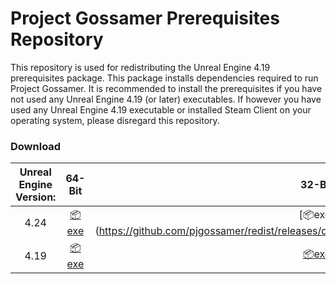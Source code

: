 # Project Gossamer Prerequisites Repository

This repository is used for redistributing the Unreal Engine 4.19 prerequisites package. This package installs dependencies required to run Project Gossamer. It is recommended to install the prerequisites if you have not used any Unreal Engine 4.19 (or later) executables. If however you have used any Unreal Engine 4.19 executable or installed Steam Client on your operating system, please disregard this repository.

### Download

| Unreal Engine Version: | 64-Bit | 32-Bit |
| :---: | :---: | :---: |
| 4.24 | [:package:exe](https://github.com/pjgossamer/redist/releases/download/ue_4.24/UE4PrereqSetup_x64.exe) | [:package:exe] (https://github.com/pjgossamer/redist/releases/download/ue_4.24/UE4PrereqSetup_x86.exe) |
| 4.19 | [:package:exe](https://github.com/pjgossamer/redist/releases/download/ue_4.19/UE4PrereqSetup_x64.exe) | [:package:exe](https://github.com/pjgossamer/redist/releases/download/ue_4.19/UE4PrereqSetup_x86.exe) |
